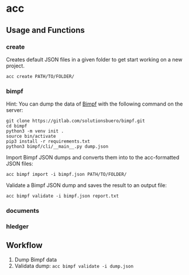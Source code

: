# acc

## Usage and Functions

### create

Creates default JSON files in a given folder to get start working on a new project.

```shell script
acc create PATH/TO/FOLDER/
```

### bimpf

Hint: You can dump the data of [Bimpf](https://gitlab.com/solutionsbuero/bimpf) with the following command on the server: 

```shell 
git clone https://gitlab.com/solutionsbuero/bimpf.git
cd bimpf
python3 -m venv init .
source bin/activate
pip3 install -r requirements.txt
python3 bimpf/cli/__main__.py dump.json
```

Import Bimpf JSON dumps and converts them into to the acc-formatted JSON files:

```shell script
acc bimpf import -i bimpf.json PATH/TO/FOLDER/
```

Validate a Bimpf JSON dump and saves the result to an output file:

```shell script
acc bimpf validate -i bimpf.json report.txt
```

### documents

### hledger

## Workflow

1. Dump Bimpf data
2. Validata dump: `acc bimpf validate -i dump.json`